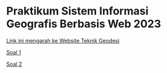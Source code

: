 # Praktikum Sistem Informasi Geografis Berbasis Web 2023

<a href="https://geodesi.ugm.ac.id/">Link ini mengarah ke Website Teknik Geodesi</a>

<a href="/sigweb/M1_2_Soal_1.html">Soal 1</a>

<a href="/sigweb/M1_2_Soal_2.html">Soal 2</a>
